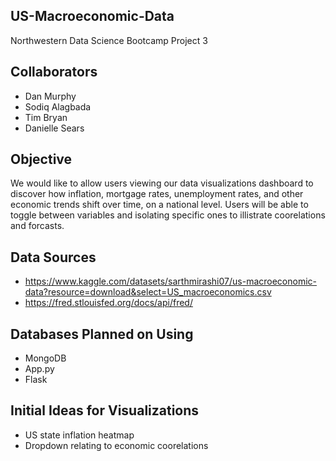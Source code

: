 ## US-Macroeconomic-Data
Northwestern Data Science Bootcamp Project 3

## Collaborators
- Dan Murphy
- Sodiq Alagbada
- Tim Bryan
- Danielle Sears

## Objective
We would like to allow users viewing our data visualizations dashboard to discover how inflation, mortgage rates, unemployment rates, and other economic trends shift over time, on a national level. Users will be able to toggle between variables and isolating specific ones to illistrate coorelations and forcasts.

## Data Sources
- https://www.kaggle.com/datasets/sarthmirashi07/us-macroeconomic-data?resource=download&select=US_macroeconomics.csv
- https://fred.stlouisfed.org/docs/api/fred/

## Databases Planned on Using
- MongoDB
- App.py
- Flask

## Initial Ideas for Visualizations
- US state inflation heatmap
- Dropdown relating to economic coorelations
